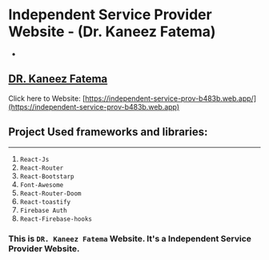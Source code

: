 # Independent Service Provider Website - (Dr. Kaneez Fatema)
-
## [DR. Kaneez Fatema](https://independent-service-prov-b483b.web.app/)
Click here to Website: [https://independent-service-prov-b483b.web.app/](https://independent-service-prov-b483b.web.app)


## Project Used frameworks and libraries:  
----
1. `React-Js`
2. `React-Router`
3. `React-Bootstarp`
4. `Font-Awesome`
5. `React-Router-Doom`
6. `React-toastify`
7. `Firebase Auth`
8. `React-Firebase-hooks`

### This is `DR. Kaneez Fatema` Website. It's a Independent Service Provider Website.



